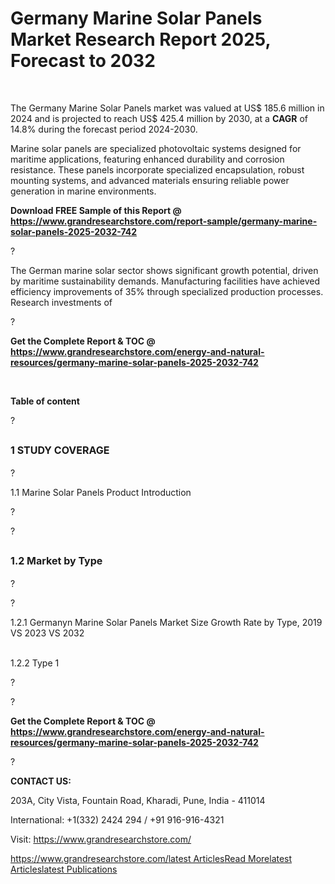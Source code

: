 <h1>Germany Marine Solar Panels Market Research Report 2025, Forecast to 2032</h1><br/><p>The Germany Marine Solar Panels market was valued at US$ 185.6 million in 2024 and is projected to reach US$ 425.4 million by 2030, at a <strong>CAGR</strong> of 14.8% during the forecast period 2024-2030.</p>
 
 
 
 <p>Marine solar panels are specialized photovoltaic systems designed for maritime applications, featuring enhanced durability and corrosion resistance. These panels incorporate specialized encapsulation, robust mounting systems, and advanced materials ensuring reliable power generation in marine environments.</p>
 
 
 
 <div><b>Download FREE Sample of this Report @ <a href="https://www.grandresearchstore.com/report-sample/germany-marine-solar-panels-2025-2032-742">https://www.grandresearchstore.com/report-sample/germany-marine-solar-panels-2025-2032-742</a></b></div>
 
 
 
 <p>? </p>
 
 
 
 <p>The German marine solar sector shows significant growth potential, driven by maritime sustainability demands. Manufacturing facilities have achieved efficiency improvements of 35% through specialized production processes. Research investments of</p>
 
 
 
 <p>? </p>
 
 
 
 <div><b>Get the Complete Report & TOC @ <a href="https://www.grandresearchstore.com/energy-and-natural-resources/germany-marine-solar-panels-2025-2032-742">https://www.grandresearchstore.com/energy-and-natural-resources/germany-marine-solar-panels-2025-2032-742</a></b></div>
 
 
 
 <p><br />
 
 <b>Table of content</b></p>
 
 
 
 <p>? </p>
 
 
 
 <h2><span style="font-size:16px"><strong>1 STUDY COVERAGE</strong></span></h2>
 
 
 
 <p>? </p>
 
 
 
 <p>1.1 Marine Solar Panels Product Introduction</p>
 
 
 
 <p>? </p>
 
 
 
 <p>? </p>
 
 
 
 <h2><span style="font-size:16px"><strong>1.2 Market by Type</strong></span></h2>
 
 
 
 <p>? </p>
 
 
 
 <p>? </p>
 
 
 
 <p>1.2.1 Germanyn Marine Solar Panels Market Size Growth Rate by Type, 2019 VS 2023 VS 2032<br />
 
 <br />
 
 1.2.2 Type 1<br />
 
 ? </p>
 
 
 
 <p>? </p>
 
 
 
 <div><b>Get the Complete Report & TOC @ <a href="https://www.grandresearchstore.com/energy-and-natural-resources/germany-marine-solar-panels-2025-2032-742">https://www.grandresearchstore.com/energy-and-natural-resources/germany-marine-solar-panels-2025-2032-742</a></b></div>
 
 
 
 <p>? </p>
 
 
 
 <p><b>CONTACT US:</b><br />
 
 203A, City Vista, Fountain Road, Kharadi, Pune, India - 411014<br />
 
 International: +1(332) 2424 294 / +91 916-916-4321<br />
 
 Visit: <a href="https://www.grandresearchstore.com/">https://www.grandresearchstore.com/</a><br />
 
 <a href="https://gyeongbokgung.com">https://www.grandresearchstore.com/</a><a href="https://hallyeomaritime.com">latest Articles</a><a href="https://jingwansa.com">Read More</a><a href="https://nguoiviet.jp/">latest Articles</a><a href="https://www.intelmarketresearch.com/">latest Publications</a></p>